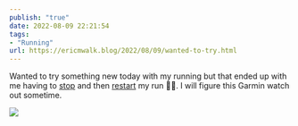 ```yaml
---
publish: "true"
date: 2022-08-09 22:21:54
tags:
- "Running"
url: https://ericmwalk.blog/2022/08/09/wanted-to-try.html
---
```

Wanted to try something new today with my running but that ended up with me having to [stop](https://www.strava.com/activities/7611440409) and then [restart](http://www.strava.com/activities/7611571568) my run 🤷‍♂️. I will figure this Garmin watch out sometime.



![](https://ericmwalk.blog/uploads/2022/ab181924ff.jpg)